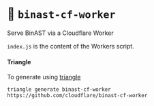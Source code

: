 # 👷 `binast-cf-worker`

Serve BinAST via a Cloudflare Worker

`index.js` is the content of the Workers script.

#### Triangle

To generate using [triangle](https://github.com/khulnasoft/triangle)

```
triangle generate binast-cf-worker https://github.com/cloudflare/binast-cf-worker
```
